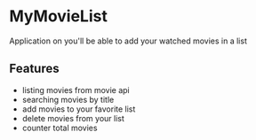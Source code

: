 # MyMovieList
Application on you'll be able to add your watched movies in a list

## Features
- listing movies from movie api
- searching movies by title
- add movies to your favorite list
- delete movies from your list
- counter total movies
